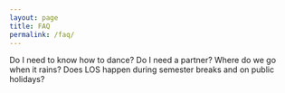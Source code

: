 ```yaml
---
layout: page
title: FAQ
permalink: /faq/
---
```


Do I need to know how to dance?
Do I need a partner?
Where do we go when it rains?
Does LOS happen during semester breaks and on public holidays?
